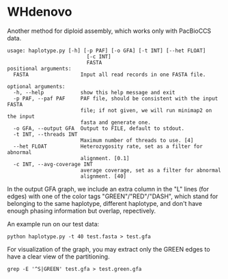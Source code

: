 # WHdenovo
Another method for diploid assembly, which works only with PacBioCCS data.

```
usage: haplotype.py [-h] [-p PAF] [-o GFA] [-t INT] [--het FLOAT]
                          [-c INT]
                          FASTA
positional arguments:
  FASTA                 Input all read records in one FASTA file.

optional arguments:
  -h, --help            show this help message and exit
  -p PAF, --paf PAF     PAF file, should be consistent with the input FASTA
                        file; if not given, we will run minimap2 on the input
                        fasta and generate one.
  -o GFA, --output GFA  Output to FILE, default to stdout.
  -t INT, --threads INT
                        Maximum number of threads to use. [4]
  --het FLOAT           Heterozygosity rate, set as a filter for abnormal
                        alignment. [0.1]
  -c INT, --avg-coverage INT
                        average coverage, set as a filter for abnormal
                        alignment. [40]
```
In the output GFA graph, we include an extra column in the "L" lines (for edges) with one of the color tags "GREEN"/"RED"/"DASH", which stand for belonging to the same haplotype, different haplotype, and don't have enough phasing information but overlap, repectively.

An example run on our test data:
```
python haplotype.py -t 40 test.fasta > test.gfa
```
For visualization of the graph, you may extract only the GREEN edges to have a clear view of the partitioning.
```
grep -E '^S|GREEN' test.gfa > test.green.gfa
```
